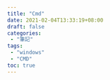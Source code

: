 ```yaml
---
title: "Cmd"
date: 2021-02-04T13:33:19+08:00
draft: false
categories:
 - "筆記"
tags:
 - "windows"
 - "CMD"
toc: true
---
```


